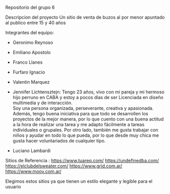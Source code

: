 Repositorio del grupo 6

Descripcion del proyecto
Un sitio de venta de buzos al por menor apuntado al publico entre 15 y 40 años

Integrantes del equipo:

  - Geronimo Reynoso

  - Emiliano Apostolo

  - Franco Llanes

  - Furfaro Ignacio

  - Valentin Marquez

  - Jennifer Lichtensztejn:
    Tengo 23 años, vivo con mi pareja y mi hermoso hijo perruno en CABA y estoy a pocos días de ser Licenciada en diseño multimedia y de interacción.  
    Soy una persona organizada, perseverante, creativa y apasionada. Además, tengo buena iniciativa para que todo se desarrollen los proyectos de la 
    mejor manera, por lo que cuento con una buena actitud a la hora de realizar una tarea y me adapto fácilmente a tareas individuales o grupales. 
    Por otro lado, también me gusta trabajar con niños y ayudar en todo lo que pueda, por lo que desde muy chica me gusta hacer voluntariados de cualquier tipo.

  - Luciano Lambardi

Sitios de Referencia : 
https://www.tuareq.com/
https://undefinedba.com/
https://elclubdelsweater.com/
https://www.grid.com.ar/
https://www.moov.com.ar/

Elegimos estos sitios ya que tienen un estilo elegante y legible para el usuario

